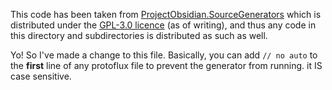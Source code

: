 This code has been taken from [ProjectObsidian.SourceGenerators](https://github.com/Xlinka/Project-Obsidian/) which is distributed under the [GPL-3.0 licence](https://github.com/Xlinka/Project-Obsidian/blob/main/LICENSE) (as of writing), and thus
any code in this directory and subdirectories is distributed as such as well.

Yo! So I've made a change to this file. Basically, you can add `// no auto` to the **first** line of any protoflux file to prevent the generator from running.
it IS case sensitive.
